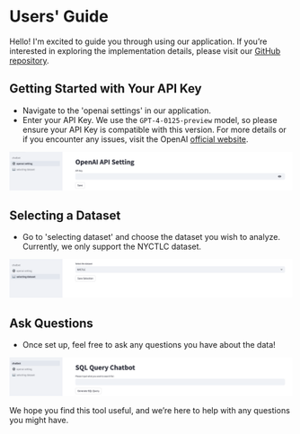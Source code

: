 # Users' Guide

Hello! I'm excited to guide you through using our application. If you’re interested in exploring the implementation details, please visit our [GitHub repository](https://github.com/dheerajoruganty/Chatting-with-Dataframes).

## Getting Started with Your API Key

- Navigate to the 'openai settings' in our application.
- Enter your API Key. We use the `GPT-4-0125-preview` model, so please ensure your API Key is compatible with this version. For more details or if you encounter any issues, visit the OpenAI [official website](https://platform.openai.com).

![](picture/api_key.png)

## Selecting a Dataset

- Go to 'selecting dataset' and choose the dataset you wish to analyze. Currently, we only support the NYCTLC dataset.

![](picture/dataset.png)

## Ask Questions

- Once set up, feel free to ask any questions you have about the data!

![](picture/chatbot.png)

We hope you find this tool useful, and we’re here to help with any questions you might have.